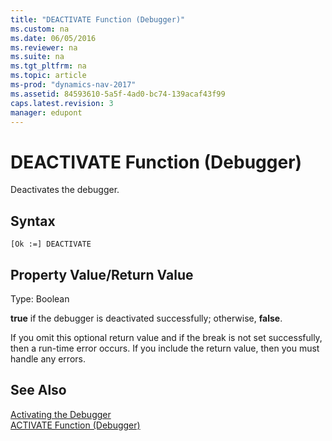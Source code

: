 ```yaml
---
title: "DEACTIVATE Function (Debugger)"
ms.custom: na
ms.date: 06/05/2016
ms.reviewer: na
ms.suite: na
ms.tgt_pltfrm: na
ms.topic: article
ms-prod: "dynamics-nav-2017"
ms.assetid: 84593610-5a5f-4ad0-bc74-139acaf43f99
caps.latest.revision: 3
manager: edupont
---
```

# DEACTIVATE Function (Debugger)
Deactivates the debugger.  
  
## Syntax  
  
```  
[Ok :=] DEACTIVATE  
```  
  
## Property Value/Return Value  
 Type: Boolean  
  
 **true** if the debugger is deactivated successfully; otherwise, **false**.  
  
 If you omit this optional return value and if the break is not set successfully, then a run-time error occurs. If you include the return value, then you must handle any errors.  
  
## See Also  
 [Activating the Debugger](Activating-the-Debugger.md)   
 [ACTIVATE Function \(Debugger\)](ACTIVATE-Function--Debugger-.md)